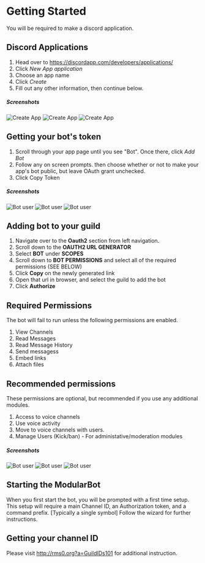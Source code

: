 # Getting Started
You will be required to make a discord application.

## Discord Applications

1. Head over to https://discordapp.com/developers/applications/
2. Click *New App application*
3. Choose an app name
4. Click *Create*
5. Fill out any other information, then continue below.
##### Screenshots
![Create App](https://cdn.rms0.org/img/docs/mb/001.png)
![Create App](https://cdn.rms0.org/img/docs/mb/002.png)
![Create App](https://cdn.rms0.org/img/docs/mb/003.png)

## Getting your bot's token
1. Scroll through your app page until you see "Bot". Once there, click *Add Bot*
2. Follow any on screen prompts. then choose whether or not to make your app's bot public, but leave OAuth grant unchecked.
3. Click Copy Token

##### Screenshots

![Bot user](https://cdn.rms0.org/img/docs/mb/004.png)
![Bot user](https://cdn.rms0.org/img/docs/mb/005.png)
![Bot user](https://cdn.rms0.org/img/docs/mb/006.png)

## Adding bot to your guild
1. Navigate over to the **Oauth2** section from left navigation.
2. Scroll down to the **OAUTH2 URL GENERATOR**
3. Select **BOT** under **SCOPES**
4. Scroll down to **BOT PERMISSIONS** and select all of the required permissions (SEE BELOW)
5. Click **Copy** on the newly generated link
6. Open that url in browser, and select the guild to add the bot
7. Click **Authorize**

## Required Permissions
The bot will fail to run unless the following permissions are enabled.
1. View Channels
1. Read Messages
2. Read Message History
2. Send messagess
3. Embed links
4. Attach files

## Recommended permissions
These permissions are optional, but recommended if you use any additional modules.
1. Access to voice channels
2. Use voice activity
3. Move to voice channels with users.
4. Manage Users (Kick/ban) - For administative/moderation modules

##### Screenshots
![Bot user](https://cdn.rms0.org/img/docs/mb/008_.png)
![Bot user](https://cdn.rms0.org/img/docs/mb/009.png)
![Bot user](https://cdn.rms0.org/img/docs/mb/010.png)

## Starting the ModularBot
When you first start the bot, you will be prompted with a first time setup.
This setup will require a main Channel ID, an Authorization token, and a command prefix. [Typically a single symbol]
Follow the wizard for further instructions.

## Getting your channel ID

Please visit http://rms0.org?a=GuildIDs101 for additional instruction.

